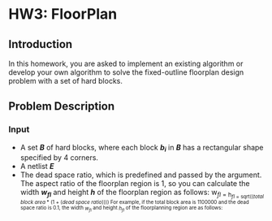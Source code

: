 # HW3: FloorPlan
## Introduction
In this homework, you are asked to implement an existing algorithm or develop your own algorithm to solve the fixed-outline floorplan design problem with a set of hard blocks.

## Problem Description
### Input
- A set **_B_** of hard blocks, where each block **_b<sub>i<sub>_** in **_B_** has a rectangular shape specified by 4 corners.
- A netlist **_E_**
- The dead space ratio, which is predefined and passed by the argument. The aspect ratio of the floorplan region is 1, so you can calculate the width  **_w<sub>fl<sub>_** and height  **_h_** of the floorplan region as follows:
  w<sub>_fl_ = h<sub>_fl_ = sqrt((_total block area_ * (1 + (_dead space ratio_))))
 For example, if the total block area is 1100000 and the dead space ratio is 0.1, the width _w<sub>fl<sub>_ and height _h<sub>fl<sub>_ of the floorplanning region are as follows:
